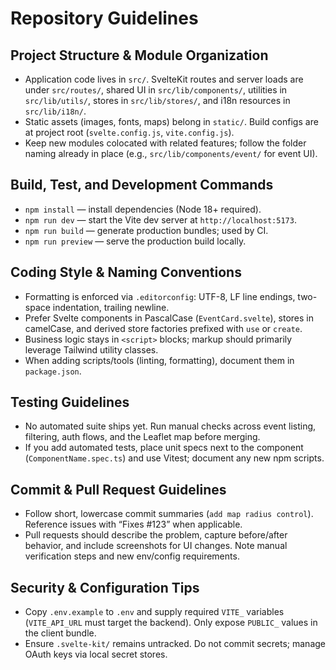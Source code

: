 # Repository Guidelines

## Project Structure & Module Organization
- Application code lives in `src/`. SvelteKit routes and server loads are under `src/routes/`, shared UI in `src/lib/components/`, utilities in `src/lib/utils/`, stores in `src/lib/stores/`, and i18n resources in `src/lib/i18n/`.
- Static assets (images, fonts, maps) belong in `static/`. Build configs are at project root (`svelte.config.js`, `vite.config.js`).
- Keep new modules colocated with related features; follow the folder naming already in place (e.g., `src/lib/components/event/` for event UI).

## Build, Test, and Development Commands
- `npm install` — install dependencies (Node 18+ required).
- `npm run dev` — start the Vite dev server at `http://localhost:5173`.
- `npm run build` — generate production bundles; used by CI.
- `npm run preview` — serve the production build locally.

## Coding Style & Naming Conventions
- Formatting is enforced via `.editorconfig`: UTF-8, LF line endings, two-space indentation, trailing newline.
- Prefer Svelte components in PascalCase (`EventCard.svelte`), stores in camelCase, and derived store factories prefixed with `use` or `create`.
- Business logic stays in `<script>` blocks; markup should primarily leverage Tailwind utility classes.
- When adding scripts/tools (linting, formatting), document them in `package.json`.

## Testing Guidelines
- No automated suite ships yet. Run manual checks across event listing, filtering, auth flows, and the Leaflet map before merging.
- If you add automated tests, place unit specs next to the component (`ComponentName.spec.ts`) and use Vitest; document any new npm scripts.

## Commit & Pull Request Guidelines
- Follow short, lowercase commit summaries (`add map radius control`). Reference issues with “Fixes #123” when applicable.
- Pull requests should describe the problem, capture before/after behavior, and include screenshots for UI changes. Note manual verification steps and new env/config requirements.

## Security & Configuration Tips
- Copy `.env.example` to `.env` and supply required `VITE_` variables (`VITE_API_URL` must target the backend). Only expose `PUBLIC_` values in the client bundle.
- Ensure `.svelte-kit/` remains untracked. Do not commit secrets; manage OAuth keys via local secret stores.
